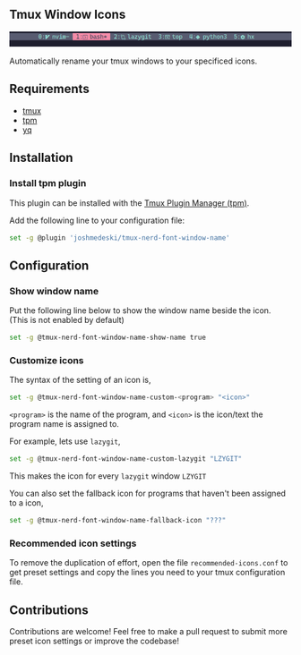 ## Tmux Window Icons

![screenshot](./screenshot.png)

Automatically rename your tmux windows to your specificed icons.

## Requirements

- [tmux](https://github.com/tmux/tmux)
- [tpm](https://github.com/tmux-plugins/tpm)
- [yq](https://github.com/mikefarah/yq)

## Installation

### Install tpm plugin

This plugin can be installed with the [Tmux Plugin Manager (tpm)](https://github.com/tmux-plugins/tpm).

Add the following line to your configuration file:

```sh
set -g @plugin 'joshmedeski/tmux-nerd-font-window-name'
```

## Configuration

### Show window name

Put the following line below to show the window name beside the icon. (This is not enabled by default)

```sh
set -g @tmux-nerd-font-window-name-show-name true
```

### Customize icons

The syntax of the setting of an icon is,

```sh
set -g @tmux-nerd-font-window-name-custom-<program> "<icon>"
```

`<program>` is the name of the program, and `<icon>` is the icon/text the program name is assigned to.

For example, lets use `lazygit`,

```sh
set -g @tmux-nerd-font-window-name-custom-lazygit "LZYGIT"
```

This makes the icon for every `lazygit` window `LZYGIT`

You can also set the fallback icon for programs that haven't been assigned to a icon,
```sh
set -g @tmux-nerd-font-window-name-fallback-icon "???"
```

### Recommended icon settings

To remove the duplication of effort, open the file `recommended-icons.conf` to get preset settings and copy the lines you need to your tmux configuration file.

## Contributions

Contributions are welcome! Feel free to make a pull request to submit more preset icon settings or improve the codebase!
